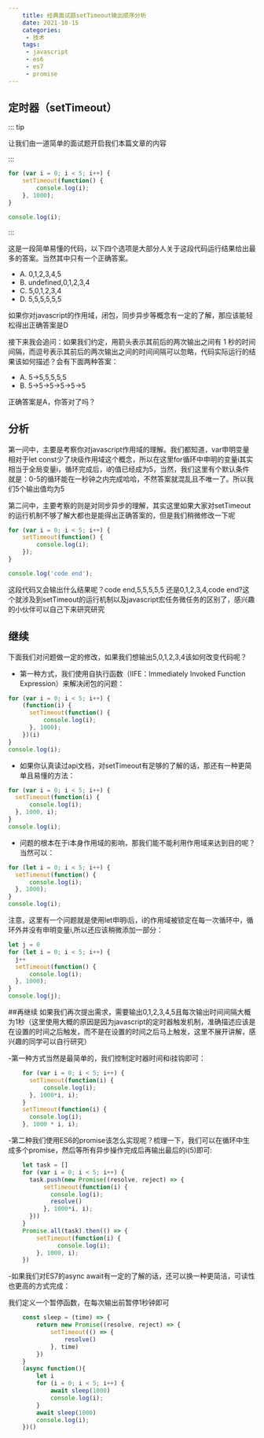 ```yaml
---
    title: 经典面试题setTimeout输出顺序分析
    date: 2021-10-15
    categories:
     - 技术
    tags:
     - javascript
     - es6
     - es7
     - promise
---
```


<Boxx/>

## 定时器（setTimeout）

::: tip

让我们由一道简单的面试题开启我们本篇文章的内容

:::

```javascript
for (var i = 0; i < 5; i++) {
    setTimeout(function() {
        console.log(i);
    }, 1000);
}

console.log(i);
```
:::

这是一段简单易懂的代码，以下四个选项是大部分人关于这段代码运行结果给出最多的答案。当然其中只有一个正确答案。
- A. 0,1,2,3,4,5
- B. undefined,0,1,2,3,4
- C. 5,0,1,2,3,4
- D. 5,5,5,5,5,5

如果你对javascript的作用域，闭包，同步异步等概念有一定的了解，那应该能轻松得出正确答案是D

接下来我会追问：如果我们约定，用箭头表示其前后的两次输出之间有 1 秒的时间间隔，而逗号表示其前后的两次输出之间的时间间隔可以忽略，代码实际运行的结果该如何描述？会有下面两种答案：

- A. 5->5,5,5,5,5
- B. 5->5->5->5->5->5

正确答案是A，你答对了吗？

## 分析

第一问中，主要是考察你对javascript作用域的理解。我们都知道，var申明变量相对于let const少了块级作用域这个概念，所以在这里for循环中申明的变量i其实相当于全局变量i，循环完成后，i的值已经成为5，当然，我们这里有个默认条件就是：0-5的循环能在一秒钟之内完成哈哈，不然答案就混乱且不唯一了。所以我们5个输出值均为5

第二问中，主要考察的则是对同步异步的理解，其实这里如果大家对setTimeout的运行机制不够了解大都也是能得出正确答案的，但是我们稍微修改一下呢
```javascript
for (var i = 0; i < 5; i++) {
    setTimeout(function() {
        console.log(i);
    });
}

console.log('code end');
```
这段代码又会输出什么结果呢？code end,5,5,5,5,5 还是0,1,2,3,4,code end?这个就涉及到setTimeout的运行机制以及javascript宏任务微任务的区别了，感兴趣的小伙伴可以自己下来研究研究

## 继续 
下面我们对问题做一定的修改，如果我们想输出5,0,1,2,3,4该如何改变代码呢？

- 第一种方式，我们使用自执行函数（IIFE：Immediately Invoked Function Expression）来解决闭包的问题：

```javascript
for (var i = 0; i < 5; i++) {
    (function(i) {
      setTimeout(function() {
          console.log(i);
      }, 1000);
    })(i)
}
console.log(i);
```
- 如果你认真读过api文档，对setTimeout有足够的了解的话，那还有一种更简单且易懂的方法：
```javascript
for (var i = 0; i < 5; i++) {
  setTimeout(function(i) {
      console.log(i);
  }, 1000, i);
}
console.log(i);
```
- 问题的根本在于i本身作用域的影响，那我们能不能利用作用域来达到目的呢？当然可以：
```javascript
for (let i = 0; i < 5; i++) {
  setTimeout(function() {
      console.log(i);
  }, 1000);
}
console.log(i);
```
注意，这里有一个问题就是使用let申明i后，i的作用域被锁定在每一次循环中，循环外并没有申明变量i,所以还应该稍微添加一部分：
```javascript
let j = 0
for (let i = 0; i < 5; i++) {
  j++
  setTimeout(function() {
      console.log(i);
  }, 1000);
}
console.log(j);
```

##再继续
如果我们再次提出需求，需要输出0,1,2,3,4,5且每次输出时间间隔大概为1秒（这里使用大概的原因是因为javascript的定时器触发机制，准确描述应该是在设置的时间之后触发，而不是在设置的时间之后马上触发，这里不展开讲解，感兴趣的同学可以自行研究）

-第一种方式当然是最简单的，我们控制定时器时间和i挂钩即可：
```javascript
    for (var i = 0; i < 5; i++) {
      setTimeout(function(i) {
          console.log(i);
      }, 1000*i, i);
    }
    setTimeout(function(i) {
      console.log(i);
    }, 1000 * i, i);
```
-第二种我们使用ES6的promise该怎么实现呢？梳理一下，我们可以在循环中生成多个promise，然后等所有异步操作完成后再输出最后的i(5)即可:
```javascript
    let task = []
    for (var i = 0; i < 5; i++) {
      task.push(new Promise((resolve, reject) => {
          setTimeout(function(i) {
            console.log(i);
            resolve()
          }, 1000*i, i);
      }))
    }
    Promise.all(task).then(() => {
        setTimeout(function(i) {
              console.log(i);
        }, 1000, i);
    })
```
-如果我们对ES7的async await有一定的了解的话，还可以换一种更简洁，可读性也更高的方式完成：

我们定义一个暂停函数，在每次输出前暂停1秒钟即可
```javascript
    const sleep = (time) => {
        return new Promise((resolve, reject) => {
            setTimeout(() => {
                resolve()
            }, time)
        })
    }
    (async function(){
        let i
        for (i = 0; i < 5; i++) {
            await sleep(1000)
            console.log(i);
        }
        await sleep(1000)
        console.log(i);
    })()
```
